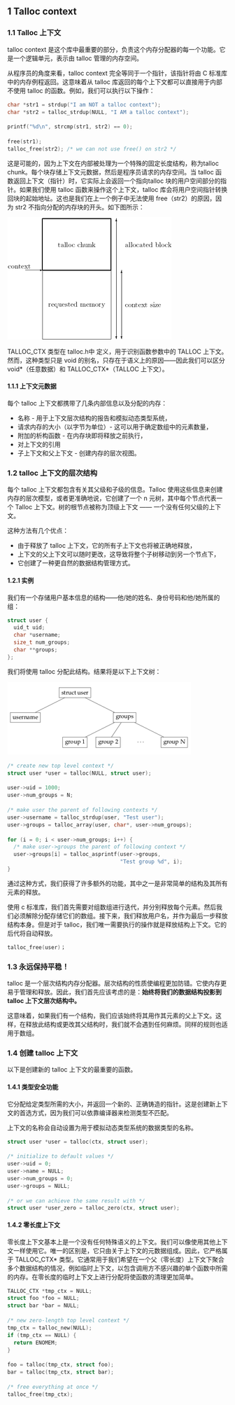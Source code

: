 ## 1 Talloc context

### 1.1 Talloc 上下文

talloc context 是这个库中最重要的部分，负责这个内存分配器的每一个功能。它是一个逻辑单元，表示由 talloc 管理的内存空间。

从程序员的角度来看，talloc context 完全等同于一个指针，该指针将由 C 标准库中的内存例程返回。这意味着从 talloc 库返回的每个上下文都可以直接用于内部不使用 talloc 的函数。例如，我们可以执行以下操作：

```c
char *str1 = strdup("I am NOT a talloc context");
char *str2 = talloc_strdup(NULL, "I AM a talloc context");

printf("%d\n", strcmp(str1, str2) == 0);

free(str1);
talloc_free(str2); /* we can not use free() on str2 */
```

这是可能的，因为上下文在内部被处理为一个特殊的固定长度结构，称为talloc chunk。每个块存储上下文元数据，然后是程序员请求的内存空间。当 talloc 函数返回上下文（指针）时，它实际上会返回一个指向talloc 块的用户空间部分的指针。如果我们使用 talloc 函数来操作这个上下文，talloc 库会将用户空间指针转换回块的起始地址。这也是我们在上一个例子中无法使用 free（str2）的原因，因为 str2 不指向分配的内存块的开头。如下图所示：

![](.assert/context.png)

TALLOC_CTX 类型在 talloc.h中 定义，用于识别函数参数中的 TALLOC 上下文。然而，这种类型只是 void 的别名，只存在于语义上的原因——因此我们可以区分 void*（任意数据）和 TALLOC_CTX*（TALLOC 上下文）。

#### 1.1.1 上下文元数据

每个 talloc 上下文都携带了几条内部信息以及分配的内存：
- 名称 - 用于上下文层次结构的报告和模拟动态类型系统，
- 请求内存的大小（以字节为单位）- 这可以用于确定数组中的元素数量，
- 附加的析构函数 - 在内存块即将释放之前执行，
- 对上下文的引用
- 子上下文和父上下文 - 创建内存的层次视图。

### 1.2 talloc 上下文的层次结构

每个 talloc 上下文都包含有关其父级和子级的信息。Talloc 使用这些信息来创建内存的层次模型，或者更准确地说，它创建了一个 n 元树，其中每个节点代表一个 Talloc 上下文。树的根节点被称为顶级上下文 —— 一个没有任何父级的上下文。

这种方法有几个优点：
- 由于释放了 talloc 上下文，它的所有子上下文也将被正确地释放，
- 上下文的父上下文可以随时更改，这导致将整个子树移动到另一个节点下，
- 它创建了一种更自然的数据结构管理方式。

#### 1.2.1 实例

我们有一个存储用户基本信息的结构——他/她的姓名、身份号码和他/她所属的组：

```c
struct user {
  uid_t uid;
  char *username;
  size_t num_groups;
  char **groups;
};
```
我们将使用 talloc 分配此结构。结果将是以下上下文树：

![](.assert/context_tree.png)

```c
/* create new top level context */
struct user *user = talloc(NULL, struct user);

user->uid = 1000;
user->num_groups = N;

/* make user the parent of following contexts */
user->username = talloc_strdup(user, "Test user");
user->groups = talloc_array(user, char*, user->num_groups);

for (i = 0; i < user->num_groups; i++) {
  /* make user->groups the parent of following context */
  user->groups[i] = talloc_asprintf(user->groups,
                                    "Test group %d", i);
}
```

通过这种方式，我们获得了许多额外的功能，其中之一是非常简单的结构及其所有元素的释放。

使用 c 标准库，我们首先需要对组数组进行迭代，并分别释放每个元素。然后我们必须解除分配存储它们的数组。接下来，我们释放用户名，并作为最后一步释放结构本身。但是对于 talloc，我们唯一需要执行的操作就是释放结构上下文。它的后代将自动释放。

```c
talloc_free(user)；
```

### 1.3 永远保持平稳！

talloc 是一个层次结构内存分配器。层次结构的性质使编程更加防错。它使内存更易于管理和释放。因此，我们首先应该考虑的是：**始终将我们的数据结构投影到 talloc 上下文层次结构中。**

这意味着，如果我们有一个结构，我们应该始终将其用作其元素的父上下文。这样，在释放此结构或更改其父结构时，我们就不会遇到任何麻烦。同样的规则也适用于数组。

### 1.4 创建 talloc 上下文

以下是创建新的 talloc 上下文的最重要的函数。

#### 1.4.1 类型安全功能

它分配给定类型所需的大小，并返回一个新的、正确铸造的指针。这是创建新上下文的首选方式，因为我们可以依靠编译器来检测类型不匹配。

上下文的名称会自动设置为用于模拟动态类型系统的数据类型的名称。

```c
struct user *user = talloc(ctx, struct user);

/* initialize to default values */
user->uid = 0;
user->name = NULL;
user->num_groups = 0;
user->groups = NULL;

/* or we can achieve the same result with */
struct user *user_zero = talloc_zero(ctx, struct user);
```
#### 1.4.2 零长度上下文

零长度上下文基本上是一个没有任何特殊语义的上下文。我们可以像使用其他上下文一样使用它。唯一的区别是，它只由关于上下文的元数据组成。因此，它严格属于 TALLOC_CTX* 类型。它通常用于我们希望在一个父（零长度）上下文下聚合多个数据结构的情况，例如临时上下文，以包含调用方不感兴趣的单个函数中所需的内存。在零长度的临时上下文上进行分配将使函数的清理更加简单。

```c
TALLOC_CTX *tmp_ctx = NULL;
struct foo *foo = NULL;
struct bar *bar = NULL;

/* new zero-length top level context */
tmp_ctx = talloc_new(NULL);
if (tmp_ctx == NULL) {
  return ENOMEM;
}

foo = talloc(tmp_ctx, struct foo);
bar = talloc(tmp_ctx, struct bar);

/* free everything at once */
talloc_free(tmp_ctx);
```

